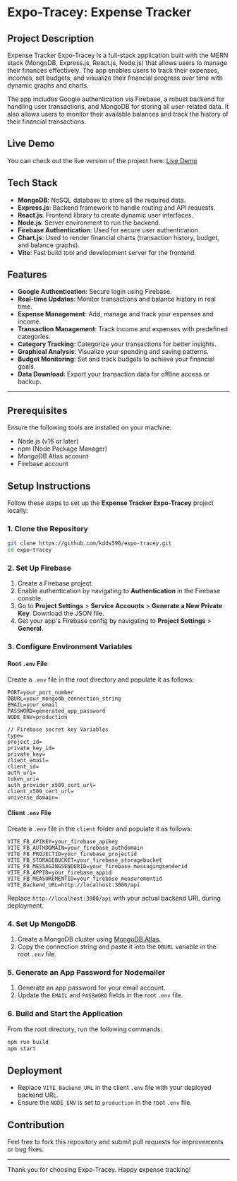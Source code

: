 # Expo-Tracey: Expense Tracker

## **Project Description**
Expense Tracker Expo-Tracey is a full-stack application built with the MERN stack (MongoDB, Express.js, React.js, Node.js) that allows users to manage their finances effectively. The app enables users to track their expenses, incomes, set budgets, and visualize their financial progress over time with dynamic graphs and charts. 

The app includes Google authentication via Firebase, a robust backend for handling user transactions, and MongoDB for storing all user-related data. It also allows users to monitor their available balances and track the history of their financial transactions.

## **Live Demo** 
You can check out the live version of the project here: [Live Demo](https://expo-tracey.onrender.com/)



## **Tech Stack**

- **MongoDB**: NoSQL database to store all the required data.
- **Express.js**: Backend framework to handle routing and API requests.
- **React.js**: Frontend library to create dynamic user interfaces.
- **Node.js**: Server environment to run the backend.
- **Firebase Authentication**: Used for secure user authentication.
- **Chart.js**: Used to render financial charts (transaction history, budget, and balance graphs).
- **Vite**: Fast build tool and development server for the frontend.

## **Features**
- **Google Authentication**: Secure login using Firebase.
- **Real-time Updates**: Monitor transactions and balance history in real time.
- **Expense Management**: Add, manage and track your expenses and income.
- **Transaction Management**: Track income and expenses with predefined categories.
- **Category Tracking**: Categorize your transactions for better insights.
- **Graphical Analysis**: Visualize your spending and saving patterns.
- **Budget Monitoring**: Set and track budgets to achieve your financial goals.
- **Data Download**: Export your transaction data for offline access or backup.
---


## Prerequisites
Ensure the following tools are installed on your machine:
- Node.js (v16 or later)
- npm (Node Package Manager)
- MongoDB Atlas account
- Firebase account

## **Setup Instructions**

Follow these steps to set up the **Expense Tracker Expo-Tracey** project locally:

### 1. Clone the Repository
```bash
git clone https://github.com/kdds598/expo-tracey.git
cd expo-tracey
```

### 2. Set Up Firebase
1. Create a Firebase project.
2. Enable authentication by navigating to **Authentication** in the Firebase console.
3. Go to **Project Settings** > **Service Accounts** > **Generate a New Private Key**. Download the JSON file.
4. Get your app's Firebase config by navigating to **Project Settings** > **General**.

### 3. Configure Environment Variables
#### Root `.env` File
Create a `.env` file in the root directory and populate it as follows:
```env
PORT=your_port_number
DBURL=your_mongodb_connection_string
EMAIL=your_email
PASSWORD=generated_app_password
NODE_ENV=production

// Firebase secret key Variables
type=
project_id=
private_key_id=
private_key=
client_email=
client_id=
auth_uri=
token_uri=
auth_provider_x509_cert_url=
client_x509_cert_url=
universe_domain=
```

#### Client `.env` File
Create a `.env` file in the `client` folder and populate it as follows:
```env
VITE_FB_APIKEY=your_firebase_apikey
VITE_FB_AUTHDOMAIN=your_firebase_authdomain
VITE_FB_PROJECTID=your_firebase_projectid
VITE_FB_STORAGEBUCKET=your_firebase_storagebucket
VITE_FB_MESSAGINGSENDERID=your_firebase_messagingsenderid
VITE_FB_APPID=your_firebase_appid
VITE_FB_MEASUREMENTID=your_firebase_measurementid
VITE_Backend_URL=http://localhost:3000/api
```
Replace `http://localhost:3000/api` with your actual backend URL during deployment.

### 4. Set Up MongoDB
1. Create a MongoDB cluster using [MongoDB Atlas](https://www.mongodb.com/cloud/atlas).
2. Copy the connection string and paste it into the `DBURL` variable in the root `.env` file.

### 5. Generate an App Password for Nodemailer
1. Generate an app password for your email account.
2. Update the `EMAIL` and `PASSWORD` fields in the root `.env` file.

### 6. Build and Start the Application
From the root directory, run the following commands:
```bash
npm run build
npm start
```

## Deployment
- Replace `VITE_Backend_URL` in the client `.env` file with your deployed backend URL.
- Ensure the `NODE_ENV` is set to `production` in the root `.env` file.

## Contribution
Feel free to fork this repository and submit pull requests for improvements or bug fixes.

---

Thank you for choosing Expo-Tracey. Happy expense tracking!

